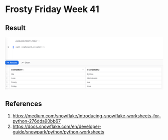 # Frosty Friday Week 41
## Result
![Solution](ff_week_41.jpg)

## References
1. https://medium.com/snowflake/introducing-snowflake-worksheets-for-python-276dda90bb67
2. https://docs.snowflake.com/en/developer-guide/snowpark/python/python-worksheets